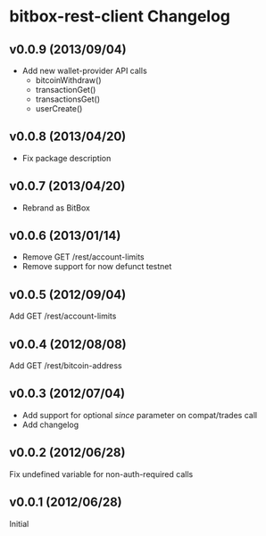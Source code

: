 # bitbox-rest-client Changelog

## v0.0.9 (2013/09/04)
* Add new wallet-provider API calls
  * bitcoinWithdraw()
  * transactionGet()
  * transactionsGet()
  * userCreate()

## v0.0.8 (2013/04/20)
* Fix package description

## v0.0.7 (2013/04/20)
* Rebrand as BitBox

## v0.0.6 (2013/01/14)
* Remove GET /rest/account-limits
* Remove support for now defunct testnet

## v0.0.5 (2012/09/04)
Add GET /rest/account-limits

## v0.0.4 (2012/08/08)
Add GET /rest/bitcoin-address

## v0.0.3 (2012/07/04)
* Add support for optional *since* parameter on compat/trades call
* Add changelog

## v0.0.2 (2012/06/28)
Fix undefined variable for non-auth-required calls

## v0.0.1 (2012/06/28)
Initial
